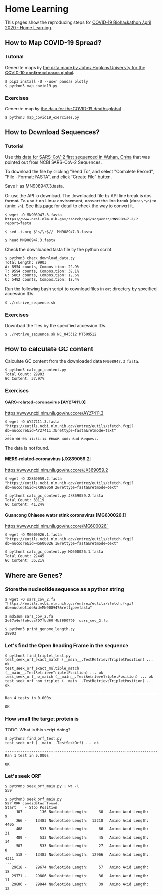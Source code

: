 # Home Learning

This pages show the reproducing steps for [COVID-19 Biohackathon April 2020 - Home Learning](https://github.com/virtual-biohackathons/covid-19-bh20/wiki/Home-Learning).

## How to Map COVID-19 Spread?

### Tutorial

Generate maps by [the data made by Johns Hopkins University for the COVID-19 confirmed cases global](https://github.com/CSSEGISandData/COVID-19/blob/master/csse_covid_19_data/csse_covid_19_time_series/time_series_covid19_confirmed_global.csv).

```
$ pip3 install -U --user pandas plotly
$ python3 map_covid19.py
```

### Exercises

Generate map by [the data for the COVID-19 deaths global](https://github.com/CSSEGISandData/COVID-19/blob/master/csse_covid_19_data/csse_covid_19_time_series/time_series_covid19_deaths_global.csv).

```
$ python3 map_covid19_exercises.py
```

## How to Download Sequences?

### Tutorial

Use [this data for SARS-CoV-2 first sequenced in Wuhan, China](https://www.ncbi.nlm.nih.gov/nuccore/MN908947) that was pointed out from [NCBI SARS-CoV-2 Sequences](https://www.ncbi.nlm.nih.gov/genbank/sars-cov-2-seqs).

To download the file by clicking "Send To", and select "Complete Record", "File - Format: FASTA", and click "Create File" button.

Save it as MN908947.3.fasta.

Or use the API to download.
The downloaded file by API line break is dos format.
To use it on Linux environment, convert the line break (dos: `\r\n`) to (unix: `\n`).
See [this page](https://stackoverflow.com/questions/2613800/how-to-convert-dos-windows-newline-crlf-to-unix-newline-lf-in-a-bash-script#2613834) for detail to check the way to convert it.

```
$ wget -O MN908947.3.fasta https://www.ncbi.nlm.nih.gov/search/api/sequence/MN908947.3/?report=fasta

$ sed -i.org $'s/\r$//' MN908947.3.fasta
```

```
$ head MN908947.3.fasta
```

Check the downloaded fasta file by the python script.

```
$ python3 check_download_data.py
Total Length: 29903
A: 8954 counts, Composition: 29.9%
T: 9594 counts, Composition: 32.1%
G: 5863 counts, Composition: 19.6%
C: 5492 counts, Composition: 18.4%
```

Run the following bash script to download files in `out` directory by specified accession IDs.

```
$ ./retrive_sequence.sh
```

### Exercises

Download the files by the specified accession IDs.

```
$ ./retrive_sequence.sh NC_045512 MT509512
```

## How to calculate GC content

Calculate GC content from the downloaded data `MN908947.3.fasta`.

```
$ python3 calc_gc_content.py
Total Count: 29903
GC Content: 37.97%
```

### Exercises

####  SARS-related-coronavirus [AY27411.3]

https://www.ncbi.nlm.nih.gov/nuccore/AY27411.3

```
$ wget -O AY27411.3.fasta "https://eutils.ncbi.nlm.nih.gov/entrez/eutils/efetch.fcgi?db=nuccore&id=AY27411.3&rettype=fasta&retmode=text"
...
2020-06-03 11:51:14 ERROR 400: Bad Request.
```

The data is not found.

####  MERS-related-coronavirus [JX869059.2]

https://www.ncbi.nlm.nih.gov/nuccore/JX869059.2

```
$ wget -O JX869059.2.fasta "https://eutils.ncbi.nlm.nih.gov/entrez/eutils/efetch.fcgi?db=nuccore&id=JX869059.2&rettype=fasta&retmode=text"

$ python3 calc_gc_content.py JX869059.2.fasta
Total Count: 30119
GC Content: 41.24%
```

#### Guandong Chinese water stink coronavirus [MG600026.1]

https://www.ncbi.nlm.nih.gov/nuccore/MG600026.1

```
$ wget -O MG600026.1.fasta "https://eutils.ncbi.nlm.nih.gov/entrez/eutils/efetch.fcgi?db=nuccore&id=MG600026.1&rettype=fasta&retmode=text"

$ python3 calc_gc_content.py MG600026.1.fasta
Total Count: 22445
GC Content: 35.21%
```

## Where are Genes?

### Store the nucleotide sequence as a python string

```
$ wget -O sars_cov_2.fa "https://eutils.ncbi.nlm.nih.gov/entrez/eutils/efetch.fcgi?db=nucleotide&id=MN908947&rettype=fasta"

$ md5sum sars_cov_2.fa
2d67a6effebccc797fbd60f4b5659770  sars_cov_2.fa

$ python3 print_genome_length.py
29903
```

### Let's find the Open Reading Frame in the sequence

```
$ python3 find_triplet_test.py
test_seek_orf_exact_match (__main__.TestRetrieveTripletPosition) ... ok
test_seek_orf_exact_multiple_match (__main__.TestRetrieveTripletPosition) ... ok
test_seek_orf_no_match (__main__.TestRetrieveTripletPosition) ... ok
test_seek_orf_non_triplet (__main__.TestRetrieveTripletPosition) ... ok

----------------------------------------------------------------------
Ran 4 tests in 0.000s

OK
```

### How small the target protein is

TODO: What is this script doing?

```
$ python3 find_orf_test.py
test_seek_orf (__main__.TestSeekOrf) ... ok

----------------------------------------------------------------------
Ran 1 test in 0.000s

OK
```

### Let's seek ORF

```
$ python3 seek_orf_main.py | wc -l
559

$ python3 seek_orf_main.py
557 ORF candidates found.
Start    - Stop Position
     107 -      136	Nucleotide Length:     30	Amino Acid Length:        9
     266 -    13483	Nucleotide Length:  13218	Amino Acid Length:     4405
     468 -      533	Nucleotide Length:     66	Amino Acid Length:       21
     489 -      533	Nucleotide Length:     45	Amino Acid Length:       14
     507 -      533	Nucleotide Length:     27	Amino Acid Length:        8
     518 -    13483	Nucleotide Length:  12966	Amino Acid Length:     4321
...
   29618 -    29674	Nucleotide Length:     57	Amino Acid Length:       18
   29771 -    29806	Nucleotide Length:     36	Amino Acid Length:       11
   29806 -    29844	Nucleotide Length:     39	Amino Acid Length:       12
```
